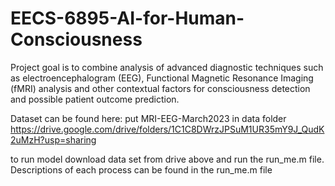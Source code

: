 # EECS-6895-AI-for-Human-Consciousness
Project goal is to combine analysis of advanced diagnostic techniques such as  electroencephalogram (EEG), Functional Magnetic Resonance Imaging (fMRI) analysis and other contextual factors for consciousness detection and possible patient outcome prediction. 


Dataset can be found here:
put MRI-EEG-March2023 in  data folder 
https://drive.google.com/drive/folders/1C1C8DWrzJPSuM1UR35mY9J_QudK2uMzH?usp=sharing



to run model download data set from drive above and run the run_me.m file. Descriptions of each process can be found in the run_me.m file
